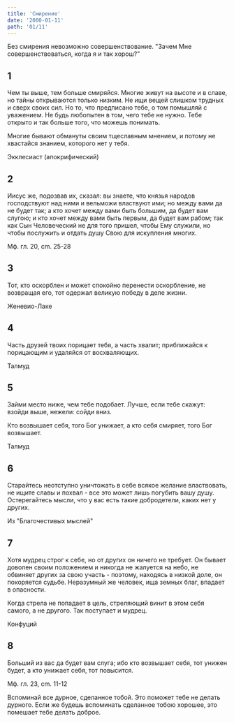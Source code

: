```yaml
---
title: 'Смирение'
date: '2000-01-11'
path: '01/11'
---
```


Без смирения невозможно совершенствование. "Зачем Мне совершенствоваться, когда я и так хорош?"
<!-- {.intro} -->

## 1

Чем ты выше, тем больше смиряйся. Многие живут на высоте и в славе, но тайны открываются только низким. Не ищи вещей слишком трудных и сверх своих сил. Но то, что предписано тебе, о том помышляй с уважением. Не будь любопытен в том, чего тебе не нужно. Тебе открыто и так больше того, что можешь понимать.

Многие бывают обмануты своим тщеславным мнением, и потому не хвастайся знанием, которого нет у тебя.

Экклесиаст (апокрифический)
<!-- {.source} -->

## 2

Иисус же, подозвав их, сказал: вы знаете, что князья народов господствуют над ними и вельможи властвуют ими; но между вами да не будет так; а кто хочет между вами быть большим, да будет вам слугою; и кто хочет между вами быть первым, да будет вам рабом; так как Сын Человеческий не для того пришел, чтобы Ему служили, но чтобы послужить и отдать душу Свою для искупления многих.

Мф. гл. 20, cm. 25-28
<!-- {.source} -->

## 3

Тот, кто оскорблен и может спокойно перенести оскорбление, не возвращая его, тот одержал великую победу в деле жизни.

Женевио-Лаке
<!-- {.source} -->

## 4

Часть друзей твоих порицает тебя, а часть хвалит; приближайся к порицающим и удаляйся от восхваляющих.

Талмуд
<!-- {.source} -->

## 5

Займи место ниже, чем тебе подобает. Лучше, если тебе скажут: взойди выше, нежели: сойди вниз.

Кто возвышает себя, того Бог унижает, а кто себя смиряет, того Бог возвышает.

Талмуд
<!-- {.source} -->

## 6

Старайтесь неотступно уничтожать в себе всякое желание властвовать, не ищите славы и похвал - все это может лишь погубить вашу душу. Остерегайтесь мысли, что у вас есть такие добродетели, каких нет у других.

Из "Благочестивых мыслей"
<!-- {.source} -->

## 7

Хотя мудрец строг к себе, но от других он ничего не требует. Он бывает доволен своим положением и никогда не жалуется на небо, не обвиняет других за свою участь - поэтому, находясь в низкой доле, он покоряется судьбе. Неразумный же человек, ища земных благ, впадает в опасности.

Когда стрела не попадает в цель, стреляющий винит в этом себя самого, а не другого. Так поступает и мудрец.

Конфуций
<!-- {.source} -->

## 8
Больший из вас да будет вам слуга; ибо кто возвышает себя, тот унижен будет, а кто унижает себя, тот повысится.

Мф. гл. 23, cm. 11-12
<!-- {.source} -->

Вспоминай все дурное, сделанное тобой. Это поможет тебе не делать дурного. Если же будешь вспоминать сделанное тобою хорошее, это помешает тебе делать доброе.
<!-- {.conclusion} -->
